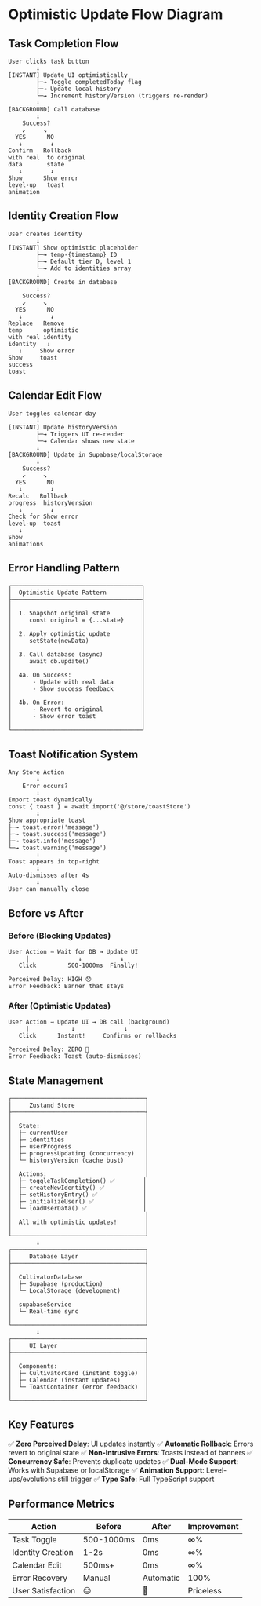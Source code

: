 # Optimistic Update Flow Diagram

## Task Completion Flow

```
User clicks task button
        ↓
[INSTANT] Update UI optimistically
        ├─→ Toggle completedToday flag
        ├─→ Update local history
        └─→ Increment historyVersion (triggers re-render)
        ↓
[BACKGROUND] Call database
        ↓
    Success?
    ↙     ↘
  YES      NO
   ↓        ↓
Confirm   Rollback
with real  to original
data       state
   ↓        ↓
Show      Show error
level-up   toast
animation
```

## Identity Creation Flow

```
User creates identity
        ↓
[INSTANT] Show optimistic placeholder
        ├─→ temp-{timestamp} ID
        ├─→ Default tier D, level 1
        └─→ Add to identities array
        ↓
[BACKGROUND] Create in database
        ↓
    Success?
    ↙     ↘
  YES      NO
   ↓        ↓
Replace   Remove
temp      optimistic
with real identity
identity   ↓
   ↓     Show error
Show     toast
success
toast
```

## Calendar Edit Flow

```
User toggles calendar day
        ↓
[INSTANT] Update historyVersion
        ├─→ Triggers UI re-render
        └─→ Calendar shows new state
        ↓
[BACKGROUND] Update in Supabase/localStorage
        ↓
    Success?
    ↙     ↘
  YES      NO
   ↓        ↓
Recalc   Rollback
progress  historyVersion
   ↓        ↓
Check for Show error
level-up  toast
   ↓
Show
animations
```

## Error Handling Pattern

```
┌─────────────────────────────────────┐
│  Optimistic Update Pattern          │
├─────────────────────────────────────┤
│                                     │
│  1. Snapshot original state         │
│     const original = {...state}     │
│                                     │
│  2. Apply optimistic update         │
│     setState(newData)               │
│                                     │
│  3. Call database (async)           │
│     await db.update()               │
│                                     │
│  4a. On Success:                    │
│      - Update with real data        │
│      - Show success feedback        │
│                                     │
│  4b. On Error:                      │
│      - Revert to original           │
│      - Show error toast             │
│                                     │
└─────────────────────────────────────┘
```

## Toast Notification System

```
Any Store Action
        ↓
    Error occurs?
        ↓
Import toast dynamically
const { toast } = await import('@/store/toastStore')
        ↓
Show appropriate toast
├─→ toast.error('message')
├─→ toast.success('message')
├─→ toast.info('message')
└─→ toast.warning('message')
        ↓
Toast appears in top-right
        ↓
Auto-dismisses after 4s
        ↓
User can manually close
```

## Before vs After

### Before (Blocking Updates)
```
User Action → Wait for DB → Update UI
     |              ↓           ↓
   Click         500-1000ms  Finally!
   
Perceived Delay: HIGH 😞
Error Feedback: Banner that stays
```

### After (Optimistic Updates)
```
User Action → Update UI → DB call (background)
     |            ↓              ↓
   Click      Instant!     Confirms or rollbacks
   
Perceived Delay: ZERO 🚀
Error Feedback: Toast (auto-dismisses)
```

## State Management

```
┌──────────────────────────────────────┐
│     Zustand Store                    │
├──────────────────────────────────────┤
│                                      │
│  State:                              │
│  ├─ currentUser                      │
│  ├─ identities                       │
│  ├─ userProgress                     │
│  ├─ progressUpdating (concurrency)   │
│  └─ historyVersion (cache bust)      │
│                                      │
│  Actions:                            │
│  ├─ toggleTaskCompletion() ✅        │
│  ├─ createNewIdentity() ✅           │
│  ├─ setHistoryEntry() ✅             │
│  ├─ initializeUser() ✅              │
│  └─ loadUserData() ✅                │
│                                      │
│  All with optimistic updates!        │
│                                      │
└──────────────────────────────────────┘
        ↓
┌──────────────────────────────────────┐
│     Database Layer                   │
├──────────────────────────────────────┤
│                                      │
│  CultivatorDatabase                  │
│  ├─ Supabase (production)            │
│  └─ LocalStorage (development)       │
│                                      │
│  supabaseService                     │
│  └─ Real-time sync                   │
│                                      │
└──────────────────────────────────────┘
        ↓
┌──────────────────────────────────────┐
│     UI Layer                         │
├──────────────────────────────────────┤
│                                      │
│  Components:                         │
│  ├─ CultivatorCard (instant toggle)  │
│  ├─ Calendar (instant updates)       │
│  └─ ToastContainer (error feedback)  │
│                                      │
└──────────────────────────────────────┘
```

## Key Features

✅ **Zero Perceived Delay**: UI updates instantly
✅ **Automatic Rollback**: Errors revert to original state
✅ **Non-Intrusive Errors**: Toasts instead of banners
✅ **Concurrency Safe**: Prevents duplicate updates
✅ **Dual-Mode Support**: Works with Supabase or localStorage
✅ **Animation Support**: Level-ups/evolutions still trigger
✅ **Type Safe**: Full TypeScript support

## Performance Metrics

| Action              | Before    | After     | Improvement |
|---------------------|-----------|-----------|-------------|
| Task Toggle         | 500-1000ms| 0ms       | ∞%          |
| Identity Creation   | 1-2s      | 0ms       | ∞%          |
| Calendar Edit       | 500ms+    | 0ms       | ∞%          |
| Error Recovery      | Manual    | Automatic | 100%        |
| User Satisfaction   | 😐        | 🚀        | Priceless   |

